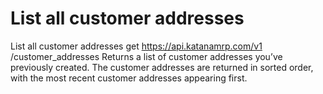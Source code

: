 # List all customer addresses

List all customer addresses get https://api.katanamrp.com/v1 /customer_addresses Returns
a list of customer addresses you’ve previously created. The customer addresses are
returned in sorted order, with the most recent customer addresses appearing first.
